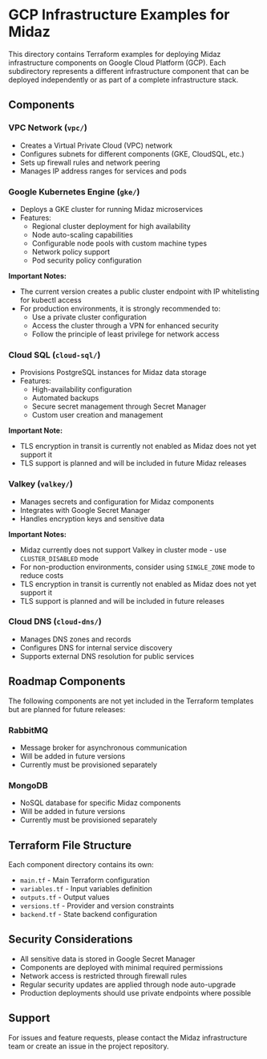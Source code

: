 # GCP Infrastructure Examples for Midaz

This directory contains Terraform examples for deploying Midaz infrastructure components on Google Cloud Platform (GCP). Each subdirectory represents a different infrastructure component that can be deployed independently or as part of a complete infrastructure stack.

## Components

### VPC Network (`vpc/`)
- Creates a Virtual Private Cloud (VPC) network
- Configures subnets for different components (GKE, CloudSQL, etc.)
- Sets up firewall rules and network peering
- Manages IP address ranges for services and pods

### Google Kubernetes Engine (`gke/`)
- Deploys a GKE cluster for running Midaz microservices
- Features:
  - Regional cluster deployment for high availability
  - Node auto-scaling capabilities
  - Configurable node pools with custom machine types
  - Network policy support
  - Pod security policy configuration

**Important Notes:**
- The current version creates a public cluster endpoint with IP whitelisting for kubectl access
- For production environments, it is strongly recommended to:
  - Use a private cluster configuration
  - Access the cluster through a VPN for enhanced security
  - Follow the principle of least privilege for network access

### Cloud SQL (`cloud-sql/`)
- Provisions PostgreSQL instances for Midaz data storage
- Features:
  - High-availability configuration
  - Automated backups
  - Secure secret management through Secret Manager
  - Custom user creation and management

**Important Note:**
- TLS encryption in transit is currently not enabled as Midaz does not yet support it
- TLS support is planned and will be included in future Midaz releases

### Valkey (`valkey/`)
- Manages secrets and configuration for Midaz components
- Integrates with Google Secret Manager
- Handles encryption keys and sensitive data

**Important Notes:**
- Midaz currently does not support Valkey in cluster mode - use `CLUSTER_DISABLED` mode
- For non-production environments, consider using `SINGLE_ZONE` mode to reduce costs
- TLS encryption in transit is currently not enabled as Midaz does not yet support it
- TLS support is planned and will be included in future releases

### Cloud DNS (`cloud-dns/`)
- Manages DNS zones and records
- Configures DNS for internal service discovery
- Supports external DNS resolution for public services

## Roadmap Components

The following components are not yet included in the Terraform templates but are planned for future releases:

### RabbitMQ
- Message broker for asynchronous communication
- Will be added in future versions
- Currently must be provisioned separately

### MongoDB
- NoSQL database for specific Midaz components
- Will be added in future versions
- Currently must be provisioned separately

## Terraform File Structure

Each component directory contains its own:
- `main.tf` - Main Terraform configuration
- `variables.tf` - Input variables definition
- `outputs.tf` - Output values
- `versions.tf` - Provider and version constraints
- `backend.tf` - State backend configuration

## Security Considerations

- All sensitive data is stored in Google Secret Manager
- Components are deployed with minimal required permissions
- Network access is restricted through firewall rules
- Regular security updates are applied through node auto-upgrade
- Production deployments should use private endpoints where possible

## Support

For issues and feature requests, please contact the Midaz infrastructure team or create an issue in the project repository.
